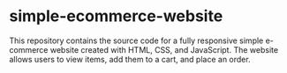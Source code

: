 # simple-ecommerce-website
This repository contains the source code for a fully responsive simple e-commerce website created with HTML, CSS, and JavaScript. The website allows users to view items, add them to a cart, and place an order.
